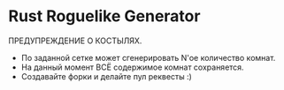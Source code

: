 # Rust Roguelike Generator
 ПРЕДУПРЕЖДЕНИЕ О КОСТЫЛЯХ.
 - По заданной сетке может сгенерировать N'ое количество комнат.
 - На данный момент ВСЁ содержимое комнат сохраняется.
 - Создавайте форки и делайте пул реквесты :)
